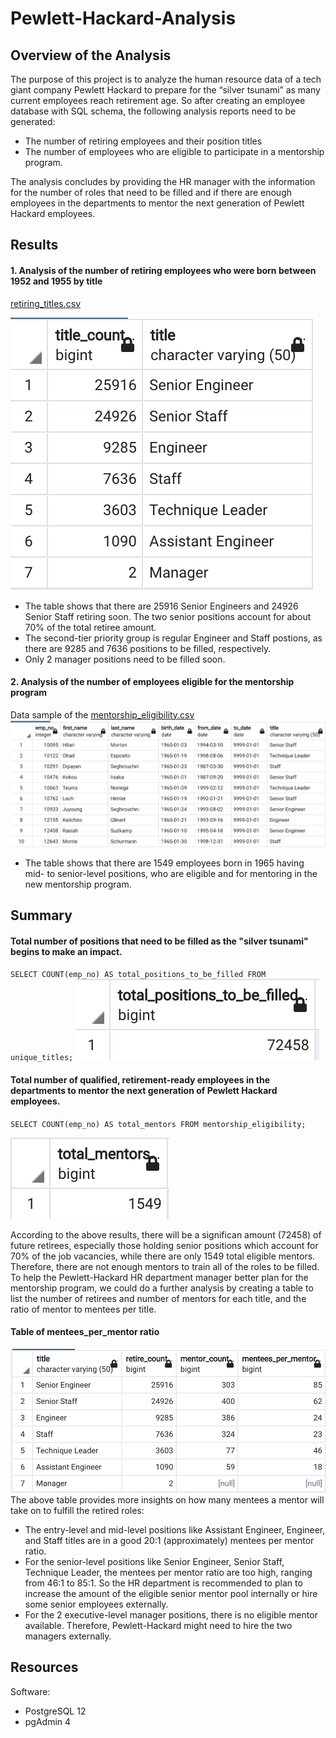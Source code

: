 # Pewlett-Hackard-Analysis

## Overview of the Analysis
The purpose of this project is to analyze the human resource data of a tech giant company Pewlett Hackard to prepare for the “silver tsunami” as many current employees reach retirement age. So after creating an employee database with SQL schema, the following analysis reports need to be generated:
* The number of retiring employees and their position titles
* The number of employees who are eligible to participate in a mentorship program. 

The analysis concludes by providing the HR manager with the information for the number of roles that need to be filled and if there are enough employees in the departments to mentor the next generation of Pewlett Hackard employees.

## Results
#### 1. Analysis of the number of retiring employees who were born between 1952 and 1955 by title
[retiring_titles.csv](Data/retiring_titles.csv)

![retiring_titles](Data/retiring_titles.png)
* The table shows that there are 25916  Senior Engineers and 24926 Senior Staff retiring soon. The two senior positions account for about 70% of the total retiree amount. 
* The second-tier priority group is regular Engineer and Staff postions, as there are 9285 and 7636 positions to be filled, respectively. 
* Only 2 manager positions need to be filled soon. 

#### 2. Analysis of the number of employees eligible for the mentorship program
Data sample of the [mentorship_eligibility.csv](Data/mentorship_eligibility.csv)
![Data sample](Data/mentorship_eligibility.png) 
* The table shows that there are 1549 employees born in 1965 having mid- to senior-level positions, who are eligible and for mentoring in the new mentorship program.

## Summary
#### Total number of positions that need to be filled as the "silver tsunami" begins to make an impact.

`SELECT COUNT(emp_no) AS total_positions_to_be_filled
FROM unique_titles;`
![positions_to_be_filled](Data/positions_to_be_filled.png)

#### Total number of qualified, retirement-ready employees in the departments to mentor the next generation of Pewlett Hackard employees.

`SELECT COUNT(emp_no) AS total_mentors
FROM mentorship_eligibility;`

![total_mentors](Data/total_mentors.png)

According to the above results, there will be a significan amount (72458) of future retirees, especially those holding senior positions which account for 70% of the job vacancies, while there are only 1549 total eligible mentors. Therefore, there are not enough mentors to train all of the roles to be filled. To help the Pewlett-Hackard HR department manager better plan for the mentorship program, we could do a further analysis by creating a table to list the number of retirees and number of mentors for each title, and the ratio of mentor to mentees per title.  

#### Table of mentees_per_mentor ratio
![mentees_per_mentor](Data/mentees_per_mentor.png)
The above table provides more insights on how many mentees a mentor will take on to fulfill the retired roles: 
* The entry-level and mid-level positions like Assistant Engineer, Engineer, and Staff titles are in a good 20:1 (approximately) mentees per mentor ratio. 
* For the senior-level positions like Senior Engineer, Senior Staff, Technique Leader, the mentees per mentor ratio are too high, ranging from 46:1 to 85:1. So the HR department is recommended to plan to increase the amount of the eligible senior mentor pool internally or hire some senior employees externally.
* For the 2 executive-level manager positions, there is no eligible mentor available. Therefore, Pewlett-Hackard might need to hire the two managers externally. 

## Resources
Software:
* PostgreSQL 12
* pgAdmin 4
 
